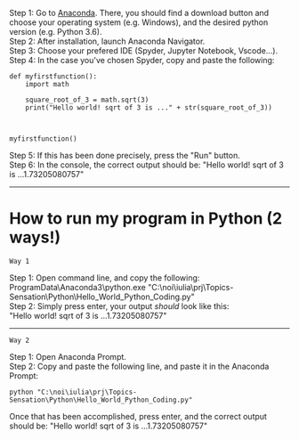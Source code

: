 Step 1: Go to [Anaconda](https://www.anaconda.com/). There, you should find a download button and choose your operating system (e.g. Windows), and the desired python version (e.g. Python 3.6).                
Step 2: After installation, launch Anaconda Navigator.          
Step 3: Choose your prefered IDE (Spyder, Jupyter Notebook, Vscode...).      
Step 4: In the case you've chosen Spyder, copy and paste the following:        
```
def myfirstfunction():
    import math

    square_root_of_3 = math.sqrt(3)
    print("Hello world! sqrt of 3 is ..." + str(square_root_of_3))



myfirstfunction()     
```
Step 5: If this has been done precisely, press the "Run" button.     
Step 6: In the console, the correct output should be: "Hello world! sqrt of 3 is ...1.73205080757"      
 ______________________________           
                       
                        
   # How to run my program in Python (2 ways!)   
    
    Way 1

Step 1: Open command line, and copy the following:                                      
ProgramData\Anaconda3\python.exe "C:\noi\iulia\prj\Topics-Sensation\Python\Hello_World_Python_Coding.py"                                            
Step 2: Simply press enter, your output *should* look like this:                        
"Hello world! sqrt of 3 is ...1.73205080757"                                
   _____
    
    Way 2  
Step 1: Open Anaconda Prompt.                     
Step 2: Copy and paste the following line, and paste it in the Anaconda Prompt:
```
python "C:\noi\iulia\prj\Topics-Sensation\Python\Hello_World_Python_Coding.py" 
```
Once that has been accomplished, press enter, and the correct output should be: "Hello world! sqrt of 3 is ...1.73205080757"                   





